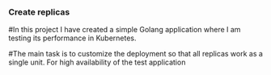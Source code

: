 ### Create replicas

#In this project I have created a simple Golang application where I am testing its performance in Kubernetes. 

#The main task is to customize the deployment so that all replicas work as a single unit. For high availability of the test application
